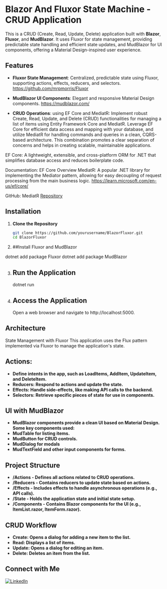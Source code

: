 # Blazor And Fluxor State Machine -  CRUD Application

This is a CRUD (Create, Read, Update, Delete) application built with **Blazor**, **Fluxor**, and **MudBlazor**. It uses Fluxor for state management, providing predictable state handling 
and efficient state updates, and MudBlazor for UI components, offering a Material Design-inspired user experience.

## Features

- **Fluxor State Management**: Centralized, predictable state using Fluxor, supporting actions, effects, reducers, and selectors.
  https://github.com/mrpmorris/Fluxor
- **MudBlazor UI Components**: Elegant and responsive Material Design components. 
https://mudblazor.com/

- **CRUD Operations**: using EF Core and MediatR: Implement robust Create, Read, Update, and Delete (CRUD) functionalities for managing a list of items using Entity Framework Core and MediatR. Leverage EF Core for efficient data access and mapping with your database, and utilize MediatR for handling commands and queries in a clean, CQRS-based architecture. This combination promotes a clear separation of concerns and helps in creating scalable, maintainable applications.

EF Core: A lightweight, extensible, and cross-platform ORM for .NET that simplifies database access and reduces boilerplate code.

Documentation: EF Core Overview
MediatR: A popular .NET library for implementing the Mediator pattern, allowing for easy decoupling of request processing from the main business logic.
https://learn.microsoft.com/en-us/ef/core/ 

GitHub: MediatR [Repository](https://github.com/jbogard/MediatR)

## Installation

1. **Clone the Repository**
   ```bash
   git clone https://github.com/yourusername/BlazorFluxor.git
   cd BlazorFluxor

2. ##Install Fluxor and MudBlazor

dotnet add package Fluxor
dotnet add package MudBlazor

3. ## Run the Application
   dotnet run

3. ## Access the Application
   Open a web browser and navigate to http://localhost:5000.

## Architecture
State Management with Fluxor
This application uses the Flux pattern implemented via Fluxor to manage the application's state.

## Actions: 
- **Define intents in the app, such as LoadItems, AddItem, UpdateItem, and DeleteItem.**
- **Reducers: Respond to actions and update the state.**
- **Effects: Handle side-effects, like making API calls to the backend.**
- **Selectors: Retrieve specific pieces of state for use in components.**

## UI with MudBlazor
- **MudBlazor components provide a clean UI based on Material Design. Some key components used:**
- **MudTable for listing items.**
- **MudButton for CRUD controls.**
- **MudDialog for modals**
- **MudTextField and other input components for forms.**

## Project Structure
- **/Actions - Defines all actions related to CRUD operations.**
- **/Reducers - Contains reducers to update state based on actions.**
- **/Effects - Includes effects to handle asynchronous operations (e.g., API calls).**
- **/State - Holds the application state and initial state setup.**
- **/Components - Contains Blazor components for the UI (e.g., ItemList.razor, ItemForm.razor).**

## CRUD Workflow
- **Create: Opens a dialog for adding a new item to the list.**
- **Read: Displays a list of items.**
- **Update: Opens a dialog for editing an item.**
- **Delete: Deletes an item from the list.**

## Connect with Me

[![LinkedIn](https://img.shields.io/badge/LinkedIn-Profile-blue)](https://www.linkedin.com/in/spyros-ponaris-913a6937/)
